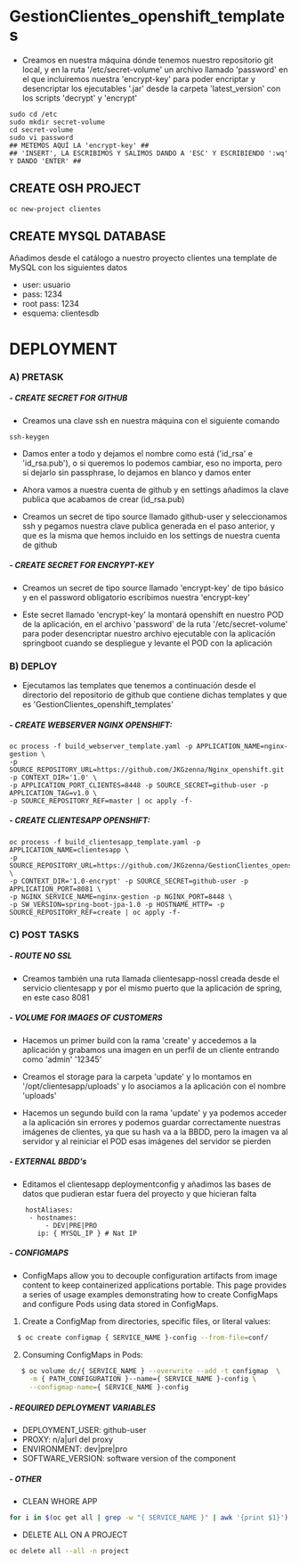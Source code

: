 # GestionClientes_openshift_templates

- Creamos en nuestra máquina dónde tenemos nuestro repositorio git local, y en la ruta '/etc/secret-volume' 
un archivo llamado 'password' en el que incluiremos nuestra 'encrypt-key' para poder encriptar y desencriptar
los ejecutables '.jar' desde la carpeta 'latest_version' con los scripts 'decrypt' y 'encrypt'

```
sudo cd /etc
sudo mkdir secret-volume
cd secret-volume
sudo vi password
## METEMOS AQUÍ LA 'encrypt-key' ##
## 'INSERT', LA ESCRIBIMOS Y SALIMOS DANDO A 'ESC' Y ESCRIBIENDO ':wq' Y DANDO 'ENTER' ##
```

## CREATE OSH PROJECT

```
oc new-project clientes
```

## CREATE MYSQL DATABASE

Añadimos desde el catálogo a nuestro proyecto clientes una template de MySQL con los siguientes datos

- user: usuario
- pass: 1234
- root pass: 1234
- esquema: clientesdb

# DEPLOYMENT

### A) PRETASK

##### - CREATE SECRET FOR GITHUB

- Creamos una clave ssh en nuestra máquina con el siguiente comando

```
ssh-keygen 
```
- Damos enter a todo y dejamos el nombre como está ('id_rsa' e 'id_rsa.pub'), o si queremos lo podemos cambiar, eso no importa, pero si dejarlo sin passphrase, lo dejamos en blanco y damos enter

- Ahora vamos a nuestra cuenta de github y en settings añadimos la clave publica que acabamos de crear (id_rsa.pub)

- Creamos un secret de tipo source llamado github-user y seleccionamos ssh y pegamos nuestra clave publica generada en el paso anterior, y que es la misma que hemos incluido en los settings de nuestra cuenta de github

##### - CREATE SECRET FOR ENCRYPT-KEY

- Creamos un secret de tipo source llamado 'encrypt-key' de tipo básico y en el password obligatorio escribimos nuestra 'encrypt-key'

- Este secret llamado 'encrypt-key' la montará openshift en nuestro POD de la aplicación, en el archivo 'password' de la ruta 
'/etc/secret-volume' para poder desencriptar nuestro archivo ejecutable con la aplicación springboot cuando se despliegue y 
levante el POD con la aplicación

### B) DEPLOY

- Ejecutamos las templates que tenemos a continuación desde el directorio del repositorio de github que contiene 
dichas templates y que es 'GestionClientes_openshift_templates'

##### - CREATE WEBSERVER NGINX OPENSHIFT:

```
oc process -f build_webserver_template.yaml -p APPLICATION_NAME=nginx-gestion \
-p SOURCE_REPOSITORY_URL=https://github.com/JKGzenna/Nginx_openshift.git -p CONTEXT_DIR='1.0' \
-p APPLICATION_PORT_CLIENTES=8448 -p SOURCE_SECRET=github-user -p APPLICATION_TAG=v1.0 \
-p SOURCE_REPOSITORY_REF=master | oc apply -f-
```

##### - CREATE CLIENTESAPP OPENSHIFT:

```
oc process -f build_clientesapp_template.yaml -p APPLICATION_NAME=clientesapp \
-p SOURCE_REPOSITORY_URL=https://github.com/JKGzenna/GestionClientes_openshift.git \
-p CONTEXT_DIR='1.0-encrypt' -p SOURCE_SECRET=github-user -p APPLICATION_PORT=8081 \
-p NGINX_SERVICE_NAME=nginx-gestion -p NGINX_PORT=8448 \
-p SW_VERSION=spring-boot-jpa-1.0 -p HOSTNAME_HTTP= -p SOURCE_REPOSITORY_REF=create | oc apply -f-
```

### C) POST TASKS 

##### - ROUTE NO SSL

- Creamos también una ruta llamada clientesapp-nossl creada desde el servicio clientesapp y por el mismo puerto
que la aplicación de spring, en este caso 8081

##### - VOLUME FOR IMAGES OF CUSTOMERS

- Hacemos un primer build con la rama 'create' y accedemos a la aplicación y grabamos una imagen
en un perfil de un cliente entrando como 'admin' '12345'

- Creamos el storage para la carpeta 'update' y lo montamos en 
'/opt/clientesapp/uploads' y lo asociamos a la aplicación con el nombre 'uploads'

- Hacemos un segundo build con la rama 'update' y ya podemos acceder a la aplicación sin errores y podemos guardar
correctamente nuestras imágenes de clientes, ya que su hash va a la BBDD, pero la imagen va al servidor y al reiniciar el POD
esas imágenes del servidor se pierden

##### - EXTERNAL BBDD's

- Editamos el clientesapp deploymentconfig y añadimos las bases de datos que pudieran estar fuera del proyecto y que hicieran falta
```
    hostAliases:
     - hostnames:
         - DEV|PRE|PRO
       ip: { MYSQL_IP } # Nat IP 
```
##### - CONFIGMAPS
  
  - ConfigMaps allow you to decouple configuration artifacts from image content to keep containerized applications portable.
  This page provides a series of usage examples demonstrating how to create ConfigMaps and configure Pods using data stored in ConfigMaps.
 
  1) Create a ConfigMap from directories, specific files, or literal values:
  
   ```sh
     $ oc create configmap { SERVICE_NAME }-config --from-file=conf/
  ```
  
  2) Consuming ConfigMaps in Pods:
  
  ```sh
     $ oc volume dc/{ SERVICE_NAME } --overwrite --add -t configmap  \
       -m { PATH_CONFIGURATION }--name={ SERVICE_NAME }-config \
       --configmap-name={ SERVICE_NAME }-config 
  ```
  
##### - REQUIRED DEPLOYMENT VARIABLES 
+ DEPLOYMENT_USER:  github-user
+ PROXY: 	        n/a|url del proxy 
+ ENVIRONMENT:	    dev|pre|pro
+ SOFTWARE_VERSION: software version of the component 

##### - OTHER

- CLEAN WHORE APP

```sh 
for i in $(oc get all | grep -w "{ SERVICE_NAME }" | awk '{print $1}') ; do oc delete $i; done
```

- DELETE ALL ON A PROJECT

```sh 
oc delete all --all -n project
```